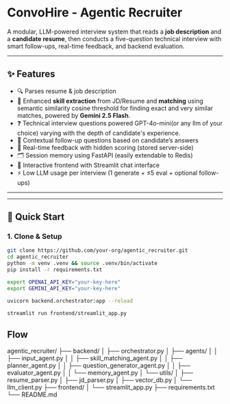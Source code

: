 # ConvoHire - Agentic Recruiter

A modular, LLM-powered interview system that reads a **job description** and a **candidate resume**, then conducts a five-question technical interview with smart follow-ups, real-time feedback, and backend evaluation.

---

## ✨ Features

- 🔍 Parses resume & job description
- 🧠 Enhanced **skill extraction** from JD/Resume and **matching** using semantic similarity cosine threshold for finding exact and very similar matches, powered by **Gemini 2.5 Flash**. 
- ❓ Technical interview questions powered GPT-4o-mini(or any llm of your choice) varying with the depth of candidate's experience.
- 🔁 Contextual follow-up questions based on candidate’s answers
- 📝 Real-time feedback with hidden scoring (stored server-side)
- 🗂️ Session memory using FastAPI (easily extendable to Redis)
- 💬 Interactive frontend with Streamlit chat interface
- ⚡ Low LLM usage per interview (1 generate + ≤5 eval + optional follow-ups)

---


---

## 🚀 Quick Start

### 1. Clone & Setup

```bash
git clone https://github.com/your-org/agentic_recruiter.git
cd agentic_recruiter
python -m venv .venv && source .venv/bin/activate
pip install -r requirements.txt
```
```bash
export OPENAI_API_KEY="your-key-here"
export GEMINI_API_KEY="your-key-here"
```

```bash
uvicorn backend.orchestrator:app --reload
```

```bash
streamlit run frontend/streamlit_app.py
```

## Flow
agentic_recruiter/
├── backend/
│   ├── orchestrator.py
│   ├── agents/
│   │   ├── input_agent.py
│   │   ├── skill_matching_agent.py
│   │   ├── planner_agent.py
│   │   ├── question_generator_agent.py
│   │   ├── evaluator_agent.py
│   │   └── memory_agent.py
│   └── utils/
│       ├── resume_parser.py
│       ├── jd_parser.py
│       ├── vector_db.py
│       └── llm_client.py
├── frontend/
│   └── streamlit_app.py
├── requirements.txt
└── README.md

